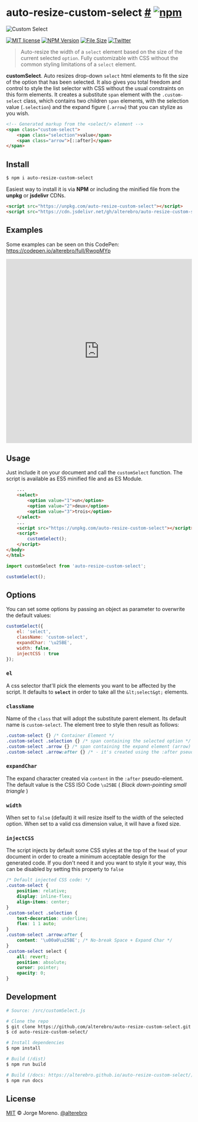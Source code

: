 # auto-resize-custom-select [#](https://alterebro.github.io/auto-resize-custom-select/) [![npm](https://img.shields.io/npm/v/auto-resize-custom-select.svg?label=&color=24292e)](https://github.com/alterebro/auto-resize-custom-select/releases/latest)

![Custom Select](https://alterebro.github.io/auto-resize-custom-select/custom-select-dark.png "customSelect")

[![MIT license](https://img.shields.io/github/license/alterebro/auto-resize-custom-select.svg)](https://github.com/alterebro/auto-resize-custom-select/blob/main/LICENSE) [![NPM Version](https://img.shields.io/npm/v/auto-resize-custom-select.svg)](https://www.npmjs.com/package/auto-resize-custom-select) [![File Size](https://img.shields.io/github/size/alterebro/auto-resize-custom-select/dist/customSelect.min.js.svg)](https://github.com/alterebro/auto-resize-custom-select/blob/main/dist/customSelect.min.js) [![Twitter](https://img.shields.io/twitter/follow/alterebro.svg)](https://twitter.com/alterebro)

> Auto-resize the width of a `select` element based on the size of the current selected `option`.
Fully customizable with CSS without the common styling limitations of a `select` element.

**customSelect**. Auto resizes drop-down `select` html elements to fit the size of the option that has been selected. It also gives you total freedom and control to style the list selector with CSS without the usual constraints on this form elements.
It creates a substitute `span` element with the `.custom-select` class, which contains two children `span` elements, with the selection value (`.selection`) and the expand figure (`.arrow`) that you can stylize as you wish.

```html
<!-- Generated markup from the <select/> element -->
<span class="custom-select">
    <span class="selection">value</span>
    <span class="arrow">[::after]</span>
</span>
```

## Install

```sh
$ npm i auto-resize-custom-select
```

Easiest way to install it is via **NPM** or including the minified file from the **unpkg** or **jsdelivr** CDNs.

```html
<script src="https://unpkg.com/auto-resize-custom-select"></script>
<script src="https://cdn.jsdelivr.net/gh/alterebro/auto-resize-custom-select/dist/customSelect.min.js"></script>
```

## Examples

Some examples can be seen on this CodePen: https://codepen.io/alterebro/full/RwopMYp

<iframe height="500" style="width: 100%;" scrolling="no" title="Auto Resize Custom Select" src="https://codepen.io/alterebro/embed/RwopMYp?height=499&theme-id=light&default-tab=result" frameborder="no" loading="lazy" allowtransparency="true" allowfullscreen="true">
  See the Pen <a href='https://codepen.io/alterebro/pen/RwopMYp'>Auto Resize Custom Select</a> by Jorge Moreno
  (<a href='https://codepen.io/alterebro'>@alterebro</a>) on <a href='https://codepen.io'>CodePen</a>.
</iframe>


## Usage

Just include it on your document and call the `customSelect` function. The script is available as ES5 minified file and as ES Module.

```html
    ...
    <select>
        <option value="1">un</option>
        <option value="2">deux</option>
        <option value="3">trois</option>
    </select>
    ...
    <script src="https://unpkg.com/auto-resize-custom-select"></script>
    <script>
        customSelect();
    </script>
</body>
</html>
```

```javascript
import customSelect from 'auto-resize-custom-select';

customSelect();
```

## Options

You can set some options by passing an object as parameter to overwrite the default values:

```javascript
customSelect({
    el: 'select',
    className: 'custom-select',
    expandChar: '\u25BE',
    width: false,
    injectCSS : true
});
```

### `el`

A css selector that'll pick the elements you want to be affected by the script. It defaults to **`select`** in order to take all the `&lt;select&gt;` elements.

### `className`

Name of the `class` that will adopt the substitute parent element. Its default name is `custom-select`. The element tree to style then result as follows:

```css
.custom-select {} /* Container Element */
.custom-select .selection {} /* span containing the selected option */
.custom-select .arrow {} /* span containing the expand element (arrow) */
.custom-select .arrow:after {} /* - it's created using the :after pseudo-element */
```

### `expandChar`

The expand character created via `content` in the `:after` pseudo-element. The default value is the CSS ISO Code `\u25BE` ( _Black down-pointing small triangle_ )

### `width`

When set to `false` (default) it will resize itself to the width of the selected option. When set to a valid css dimension value, it will have a fixed size.

### `injectCSS`

The script injects by default some CSS styles at the top of the `head` of your document in order to create a minimum acceptable design for the generated code. If you don't need it and you want to style it your way, this can be disabled by setting this property to `false`

```css
/* Default injected CSS code: */
.custom-select {
    position: relative;
    display: inline-flex;
    align-items: center;
}
.custom-select .selection {
    text-decoration: underline;
    flex: 1 1 auto;
}
.custom-select .arrow:after {
    content: '\u00a0\u25BE'; /* No-break Space + Expand Char */
}
.custom-select select {
    all: revert;
    position: absolute;
    cursor: pointer;
    opacity: 0;
}
```

## Development

```sh
# Source: /src/customSelect.js

# Clone the repo
$ git clone https://github.com/alterebro/auto-resize-custom-select.git
$ cd auto-resize-custom-select/

# Install dependencies
$ npm install

# Build (/dist)
$ npm run build

# Build (/docs: https://alterebro.github.io/auto-resize-custom-select/)
$ npm run docs
```

## License

[MIT](https://github.com/alterebro/auto-resize-custom-select/blob/main/LICENSE) © Jorge Moreno. [@alterebro](https://twitter.com/alterebro)
